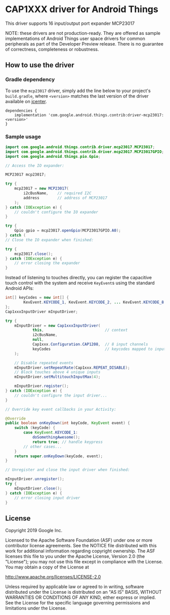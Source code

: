 CAP1XXX driver for Android Things
=================================

This driver supports 16 input/output port expander MCP23017

NOTE: these drivers are not production-ready. They are offered as sample
implementations of Android Things user space drivers for common peripherals
as part of the Developer Preview release. There is no guarantee
of correctness, completeness or robustness.

How to use the driver
---------------------

### Gradle dependency

To use the `mcp23017` driver, simply add the line below to your project's `build.gradle`,
where `<version>` matches the last version of the driver available on [jcenter][jcenter].

```
dependencies {
    implementation 'com.google.android.things.contrib:driver-mcp23017:<version>'
}
```

### Sample usage

```java
import com.google.android.things.contrib.driver.mcp23017.MCP23017;
import com.google.android.things.contrib.driver.mcp23017.MCP23017GPIO;
import com.google.android.things.pio.Gpio;

// Access the IO expander:

MCP23017 mcp23017;

try {
    mcp23017 = new MCP23017(
        i2cBusName,    // required I2C
        address        // address of MCP23017
    );
} catch (IOException e) {
    // couldn't configure the IO expander
}

try {
    Gpio gpio = mcp23017.openGpio(MCP23017GPIO.A0);
} catch (
// Close the IO expander when finished:

try {
    mcp23017.close();
} catch (IOException e) {
    // error closing the expander
}
```

Instead of listening to touches directly, you can register the capacitive touch control
with the system and receive `KeyEvent`s using the standard Android APIs:

```java
int[] keyCodes = new int[] {
        KevEvent.KEYCODE_1, KevEvent.KEYCODE_2, ... KevEvent.KEYCODE_8
};
Cap1xxxInputDriver mInputDriver;

try {
    mInputDriver = new Cap1xxxInputDriver(
            this,                           // context
            i2cBusName,
            null,
            Cap1xxx.Configuration.CAP1208,  // 8 input channels
            keyCodes                        // keycodes mapped to input channels
    );

    // Disable repeated events
    mInputDriver.setRepeatRate(Cap1xxx.REPEAT_DISABLE);
    // Block touches above 4 unique inputs
    mInputDriver.setMultitouchInputMax(4);

    mInputDriver.register();
} catch (IOException e) {
    // couldn't configure the input driver...
}

// Override key event callbacks in your Activity:

@Override
public boolean onKeyDown(int keyCode, KeyEvent event) {
    switch (keyCode) {
        case KeyEvent.KEYCODE_1:
            doSomethingAwesome();
            return true; // handle keypress
        // other cases...
    }
    return super.onKeyDown(keyCode, event);
}

// Unregister and close the input driver when finished:

mInputDriver.unregister();
try {
    mInputDriver.close();
} catch (IOException e) {
    // error closing input driver
}
```

License
-------

Copyright 2019 Google Inc.

Licensed to the Apache Software Foundation (ASF) under one or more contributor
license agreements.  See the NOTICE file distributed with this work for
additional information regarding copyright ownership.  The ASF licenses this
file to you under the Apache License, Version 2.0 (the "License"); you may not
use this file except in compliance with the License.  You may obtain a copy of
the License at

  http://www.apache.org/licenses/LICENSE-2.0

Unless required by applicable law or agreed to in writing, software
distributed under the License is distributed on an "AS IS" BASIS, WITHOUT
WARRANTIES OR CONDITIONS OF ANY KIND, either express or implied.  See the
License for the specific language governing permissions and limitations under
the License.

[jcenter]: https://bintray.com/google/androidthings/contrib-driver-cap1xxx/_latestVersion

